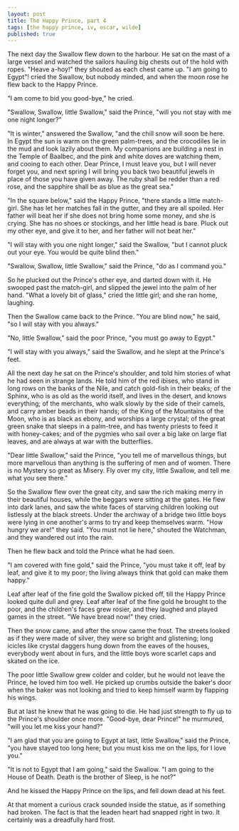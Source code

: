```yaml
---
layout: post
title: The Happy Prince, part 4
tags: [the happy prince, iv, oscar, wilde]
published: true
---
```

The next day the Swallow flew down to the harbour. He sat on the mast of a large vessel and watched the sailors hauling big chests out of the hold with ropes. "Heave a-hoy!" they shouted as each chest came up. "I am going to Egypt"! cried the Swallow, but nobody minded, and when the moon rose he flew back to the Happy Prince.

"I am come to bid you good-bye," he cried.

"Swallow, Swallow, little Swallow," said the Prince, "will you not stay with me one night longer?"

"It is winter," answered the Swallow, "and the chill snow will soon be here. In Egypt the sun is warm on the green palm-trees, and the crocodiles lie in the mud and look lazily about them. My companions are building a nest in the Temple of Baalbec, and the pink and white doves are watching them, and cooing to each other. Dear Prince, I must leave you, but I will never forget you, and next spring I will bring you back two beautiful jewels in place of those you have given away. The ruby shall be redder than a red rose, and the sapphire shall be as blue as the great sea."

"In the square below," said the Happy Prince, "there stands a little match-girl. She has let her matches fall in the gutter, and they are all spoiled. Her father will beat her if she does not bring home some money, and she is crying. She has no shoes or stockings, and her little head is bare. Pluck out my other eye, and give it to her, and her father will not beat her."

"I will stay with you one night longer," said the Swallow, "but I cannot pluck out your eye. You would be quite blind then."

"Swallow, Swallow, little Swallow," said the Prince, "do as I command you."

So he plucked out the Prince's other eye, and darted down with it. He swooped past the match-girl, and slipped the jewel into the palm of her hand. "What a lovely bit of glass," cried the little girl; and she ran home, laughing.

Then the Swallow came back to the Prince. "You are blind now," he said, "so I will stay with you always."

"No, little Swallow," said the poor Prince, "you must go away to Egypt."

"I will stay with you always," said the Swallow, and he slept at the Prince's feet.

All the next day he sat on the Prince's shoulder, and told him stories of what he had seen in strange lands. He told him of the red ibises, who stand in long rows on the banks of the Nile, and catch gold-fish in their beaks; of the Sphinx, who is as old as the world itself, and lives in the desert, and knows everything; of the merchants, who walk slowly by the side of their camels, and carry amber beads in their hands; of the King of the Mountains of the Moon, who is as black as ebony, and worships a large crystal; of the great green snake that sleeps in a palm-tree, and has twenty priests to feed it with honey-cakes; and of the pygmies who sail over a big lake on large flat leaves, and are always at war with the butterflies.

"Dear little Swallow," said the Prince, "you tell me of marvellous things, but more marvellous than anything is the suffering of men and of women. There is no Mystery so great as Misery. Fly over my city, little Swallow, and tell me what you see there."

So the Swallow flew over the great city, and saw the rich making merry in their beautiful houses, while the beggars were sitting at the gates. He flew into dark lanes, and saw the white faces of starving children looking out listlessly at the black streets. Under the archway of a bridge two little boys were lying in one another's arms to try and keep themselves warm. "How hungry we are!" they said. "You must not lie here," shouted the Watchman, and they wandered out into the rain.

Then he flew back and told the Prince what he had seen.

"I am covered with fine gold," said the Prince, "you must take it off, leaf by leaf, and give it to my poor; the living always think that gold can make them happy."

Leaf after leaf of the fine gold the Swallow picked off, till the Happy Prince looked quite dull and grey. Leaf after leaf of the fine gold he brought to the poor, and the children's faces grew rosier, and they laughed and played games in the street. "We have bread now!" they cried.

Then the snow came, and after the snow came the frost. The streets looked as if they were made of silver, they were so bright and glistening; long icicles like crystal daggers hung down from the eaves of the houses, everybody went about in furs, and the little boys wore scarlet caps and skated on the ice.

The poor little Swallow grew colder and colder, but he would not leave the Prince, he loved him too well. He picked up crumbs outside the baker's door when the baker was not looking and tried to keep himself warm by flapping his wings.

But at last he knew that he was going to die. He had just strength to fly up to the Prince's shoulder once more. "Good-bye, dear Prince!" he murmured, "will you let me kiss your hand?"

"I am glad that you are going to Egypt at last, little Swallow," said the Prince, "you have stayed too long here; but you must kiss me on the lips, for I love you."

"It is not to Egypt that I am going," said the Swallow. "I am going to the House of Death. Death is the brother of Sleep, is he not?"

And he kissed the Happy Prince on the lips, and fell down dead at his feet.

At that moment a curious crack sounded inside the statue, as if something had broken. The fact is that the leaden heart had snapped right in two. It certainly was a dreadfully hard frost.
